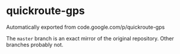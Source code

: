 # quickroute-gps
Automatically exported from code.google.com/p/quickroute-gps

The `master` branch is an exact mirror of the original repository. Other branches probably not.
